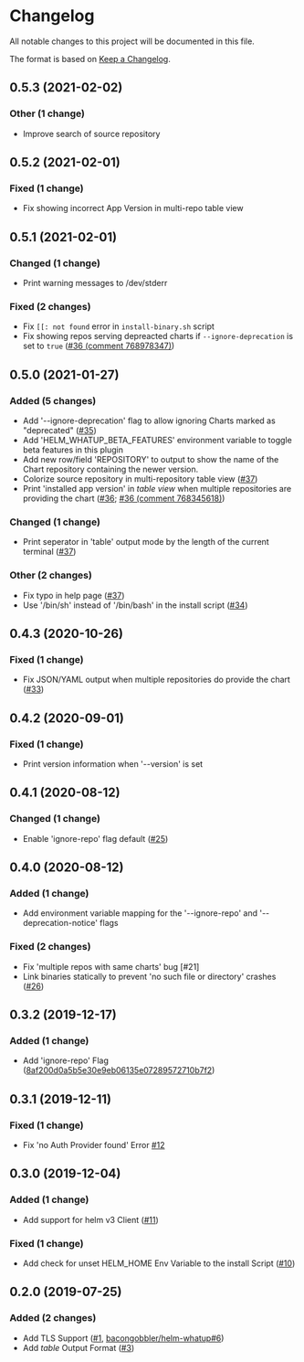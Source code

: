 # Changelog

All notable changes to this project will be documented in this file.

The format is based on [Keep a Changelog](http://keepachangelog.com/en/1.0.0/).


## 0.5.3 (2021-02-02)

### Other (1 change)
- Improve search of source repository


## 0.5.2 (2021-02-01)

### Fixed (1 change)
- Fix showing incorrect App Version in multi-repo table view


## 0.5.1 (2021-02-01)

### Changed (1 change)
- Print warning messages to /dev/stderr

### Fixed (2 changes)
- Fix `[[: not found` error in `install-binary.sh` script
- Fix showing repos serving depreacted charts if `--ignore-deprecation` is set to `true` ([#36 (comment 768978347)](https://github.com/fabmation-gmbh/helm-whatup/issues/36\#issuecomment-768978347))


## 0.5.0 (2021-01-27)

### Added (5 changes)
- Add '--ignore-deprecation' flag to allow ignoring Charts marked as "deprecated" ([#35](https://github.com/fabmation-gmbh/helm-whatup/issues/35))
- Add 'HELM_WHATUP_BETA_FEATURES' environment variable to toggle beta features in this plugin
- Add new row/field 'REPOSITORY' to output to show the name of the Chart repository containing the newer version.
- Colorize source repository in multi-repository table view ([#37](https://github.com/fabmation-gmbh/helm-whatup/issues/37))
- Print 'installed app version' in _table view_ when multiple repositories are providing the chart ([#36](https://github.com/fabmation-gmbh/helm-whatup/issues/36); [#36 (comment 768345618)](https://github.com/fabmation-gmbh/helm-whatup/issues/36\#issuecomment-768345618))

### Changed (1 change)
- Print seperator in 'table' output mode by the length of the current terminal ([#37](https://github.com/fabmation-gmbh/helm-whatup/issues/37))

### Other (2 changes)
- Fix typo in help page ([#37](https://github.com/fabmation-gmbh/helm-whatup/issues/37))
- Use '/bin/sh' instead of '/bin/bash' in the install script ([#34](https://github.com/fabmation-gmbh/helm-whatup/issues/34))


## 0.4.3 (2020-10-26)

### Fixed (1 change)
- Fix JSON/YAML output when multiple repositories do provide the chart ([#33](https://github.com/fabmation-gmbh/helm-whatup/issues/33))


## 0.4.2 (2020-09-01)

### Fixed (1 change)
- Print version information when '--version' is set


## 0.4.1 (2020-08-12)

### Changed (1 change)
- Enable 'ignore-repo' flag default ([#25](https://github.com/fabmation-gmbh/helm-whatup/issues/25))


## 0.4.0 (2020-08-12)

### Added (1 change)
- Add environment variable mapping for the '--ignore-repo' and '--deprecation-notice' flags

### Fixed (2 changes)
- Fix 'multiple repos with same charts' bug [#21]
- Link binaries statically to prevent 'no such file or directory' crashes ([#26](https://github.com/fabmation-gmbh/helm-whatup/issues/26))


## 0.3.2 (2019-12-17)

### Added (1 change)
- Add 'ignore-repo' Flag ([8af200d0a5b5e30e9eb06135e07289572710b7f2](https://github.com/helm/helm/commit/8af200d0a5b5e30e9eb06135e07289572710b7f2))


## 0.3.1 (2019-12-11)

### Fixed (1 change)
- Fix 'no Auth Provider found' Error [#12](https://github.com/fabmation-gmbh/helm-whatup/issues/12)


## 0.3.0 (2019-12-04)

### Added (1 change)
- Add support for helm v3 Client ([#11](https://github.com/fabmation-gmbh/helm-whatup/issues/11))

### Fixed (1 change)
- Add check for unset HELM_HOME Env Variable to the install Script ([#10](https://github.com/fabmation-gmbh/helm-whatup/issues/10))


## 0.2.0 (2019-07-25)

### Added (2 changes)
- Add TLS Support ([#1](https://github.com/fabmation-gmbh/helm-whatup/issues/1), [bacongobbler/helm-whatup#6](https://github.com/bacongobbler/helm-whatup/issues/6))
- Add _table_ Output Format ([#3](https://github.com/fabmation-gmbh/helm-whatup/issues/3))

